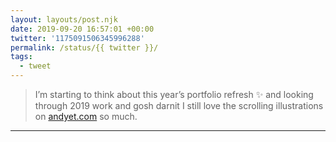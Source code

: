 ```yaml
---
layout: layouts/post.njk
date: 2019-09-20 16:57:01 +00:00
twitter: '1175091506345996288'
permalink: /status/{{ twitter }}/
tags: 
  - tweet
---
```


> I’m starting to think about this year’s portfolio refresh ✨ and looking through 2019 work and gosh darnit I still love the scrolling illustrations on [andyet.com](https://andyet.com) so much.

---
